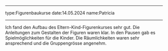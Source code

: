 ___
type:Figurenbaukurse
date:14.05.2024
name:Patricia
___
Ich fand den Aufbau des Eltern-Kind-Figurenkurses sehr gut. Die Anleitungen zum Gestalten der Figuren waren klar. In den Pausen gab es Spielmöglichkeiten für die Kinder. Die Räumlichkeiten waren sehr ansprechend und die Gruppengrösse angenehm.

